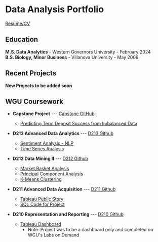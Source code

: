 # **Data Analysis Portfolio**
<a href="https://github.com/andrew-mecchi/andrew-mecchi.github.io/blob/main/assets/GitHub_Resume.pdf" target="_blank">Resumé/CV</a> <br>

## **Education**
**M.S. Data Analytics**  -  Western Governors University  -  February 2024
<br> 
**B.S. Biology, Minor Business**  -  Villanova University  -  May 2006


## **Recent Projects**
**New Projects to be added soon**


## **WGU Coursework**
- **Capstone Project** --- <a href="https://github.com/andrew-mecchi/andrew-mecchi.github.io/tree/d06a806e07d42e32189b1efe9b30951a554b32bb/projects/wgu_coursework/capstone" target="_blank">Capstone GitHub</a>
    - <a href="https://colab.research.google.com/drive/1S2mbufQq9VPy0mIzomYrLXCmg9Pgu9L1?usp=drive_link" target="_blank">Predicting Term Deposit Success from Imbalanced Data</a>
      
- **D213 Advanced Data Analytics**  --- <a href="https://github.com/andrew-mecchi/andrew-mecchi.github.io/tree/72d956494adf373c50830e780430287afa48861d/projects/wgu_coursework/d213_advanced_data_analytics" target="_blank">D213 Github</a>
  - <a href= "https://colab.research.google.com/drive/1XF6QKzRe6BGZzzkg-pTEJk_5plC59OOR?ouid=115993916992074104927&usp=drive_link" target="_blank">Sentiment Analysis - NLP</a>
  - <a href= "https://colab.research.google.com/drive/1x2fjXpHHqJiG4yq15fSrFvEaU4dYE95D?usp=drive_link" target="_blank">Time Series Analysis</a> <br>
            
- **D212 Data Mining II**  --- <a href="https://github.com/andrew-mecchi/andrew-mecchi.github.io/tree/4027c9bcad5ed06838c4e8e31ab23ba274a87eb0/projects/wgu_coursework/d212_data_mining_II" target="_blank">D212 Github</a>
  - <a href= "https://colab.research.google.com/drive/1M4qyy1jKavQco9ceuc0nOOPDNXbcqsV3?ouid=115993916992074104927&usp=drive_link" target="_blank">Market Basket Analysis</a>
  - <a href= "https://colab.research.google.com/drive/1xx3EPUpzaU5mhcV3bXPrDpp9I10SbqNc?ouid=115993916992074104927&usp=drive_link" target="_blank">Principal Component Analysis</a>
  - <a href= "https://colab.research.google.com/drive/14cnMRfeKDN5GegRwFukI1-L1hmt4n12A?ouid=115993916992074104927&usp=drive_link" target="_blank">K-Means Clustering</a> <br>

- **D211 Advanced Data Acquisition**  --- <a href="https://github.com/andrew-mecchi/andrew-mecchi.github.io/tree/63a759fa94b18d622b8094bbdb07c770607983ef/projects/wgu_coursework/d211_advanced_data_acquisition" target="_blank">D211 Github</a>
  - <a href= "https://public.tableau.com/app/profile/andrew.mecchi/viz/WGUTelecomStory/WGUTelecomStory" target="_blank">Tableau Public Story</a>
  - <a href= "https://github.com/andrew-mecchi/andrew-mecchi.github.io/blob/17b8256b1ccf2500c8a14ea9690b0e1a50d76d1e/projects/wgu_coursework/d211_advanced_data_acquisition/SQL_Code_D211.txt" target="_blank">SQL Code for Project</a><br>
       
- **D210 Representation and Reporting**  --- <a href="https://github.com/andrew-mecchi/andrew-mecchi.github.io/blob/8171a118aa258a1b02830d81c0904d4e5739a2bc/projects/wgu_coursework/d210_data_representation_and_reporting/README.md" target="_blank">D210 Github</a>
  - <a href= "https://public.tableau.com/app/profile/andrew.mecchi/viz/WGUandKaggleTelecom_CustomerChurn_Mecchi_WGU_D210/Final" target="_blank">Tableau Dashboard</a>
      - Note: Project was to be a dashboard only and completed on WGU's Labs on Demand

